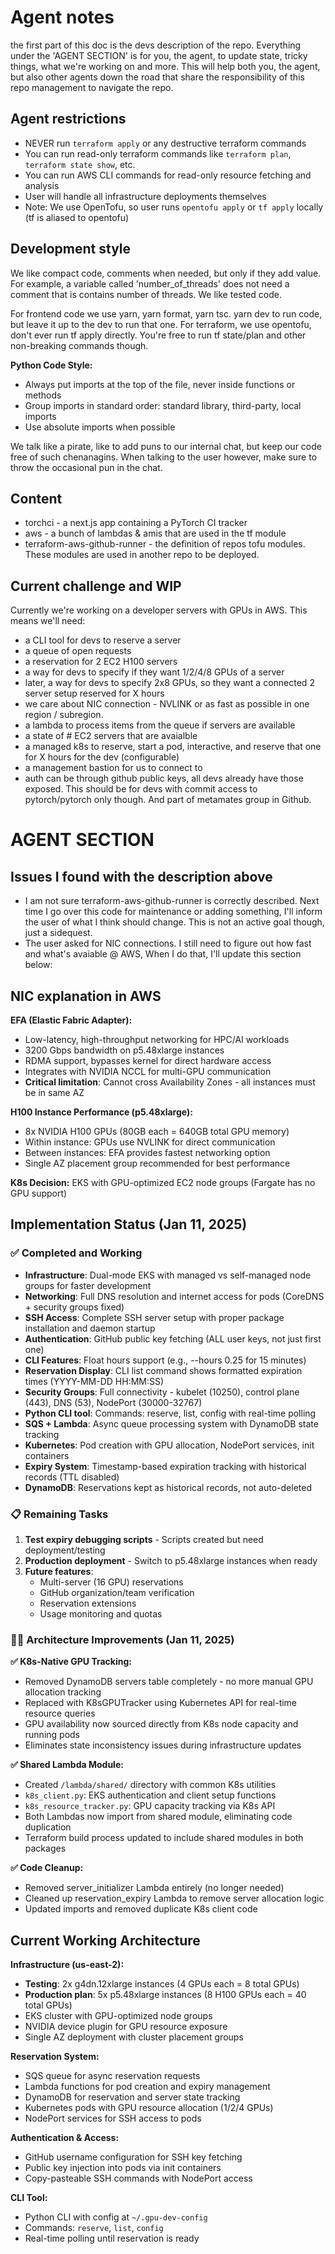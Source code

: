 # Agent notes

the first part of this doc is the devs description of the repo. Everything under the 'AGENT SECTION' is for you, the agent, to update state, tricky things, what we're working on and more.
This will help both you, the agent, but also other agents down the road that share the responsibility of this repo management to navigate the repo.

## Agent restrictions

- NEVER run `terraform apply` or any destructive terraform commands
- You can run read-only terraform commands like `terraform plan`, `terraform state show`, etc.  
- You can run AWS CLI commands for read-only resource fetching and analysis
- User will handle all infrastructure deployments themselves
- Note: We use OpenTofu, so user runs `opentofu apply` or `tf apply` locally (tf is aliased to opentofu)

## Development style

We like compact code, comments when needed, but only if they add value. For example, a variable called 'number_of_threads' does not need a comment that is contains number of threads.
We like tested code.

For frontend code we use yarn, yarn format, yarn tsc. yarn dev to run code, but leave it up to the dev to run that one.
For terraform, we use opentofu, don't ever run tf apply directly. You're free to run tf state/plan and other non-breaking commands though.

**Python Code Style:**
- Always put imports at the top of the file, never inside functions or methods
- Group imports in standard order: standard library, third-party, local imports
- Use absolute imports when possible

We talk like a pirate, like to add puns to our internal chat, but keep our code free of such chenanagins. When talking to the user however, make sure to throw the occasional pun in the chat.

## Content

- torchci - a next.js app containing a PyTorch CI tracker
- aws - a bunch of lambdas & amis that are used in the tf module
- terraform-aws-github-runner - the definition of repos tofu modules. These modules are used in another repo to be deployed.

## Current challenge and WIP

Currently we're working on a developer servers with GPUs in AWS. This means we'll need:

- a CLI tool for devs to reserve a server
- a queue of open requests
- a reservation for 2 EC2 H100 servers
- a way for devs to specify if they want 1/2/4/8 GPUs of a server
- later, a way for devs to specify 2x8 GPUs, so they want a connected 2 server setup reserved for X hours
- we care about NIC connection - NVLINK or as fast as possible in one region / subregion.
- a lambda to process items from the queue if servers are available
- a state of # EC2 servers that are avaialble
- a managed k8s to reserve, start a pod, interactive, and reserve that one for X hours for the dev (configurable)
- a management bastion for us to connect to
- auth can be through github public keys, all devs already have those exposed. This should be for devs with commit access to pytorch/pytorch only though. And part of metamates group in Github.

# AGENT SECTION

## Issues I found with the description above

- I am not sure terraform-aws-github-runner is correctly described. Next time I go over this code for maintenance or adding something, I'll inform the user of what I think should change. This is not an active goal though, just a sidequest.
- The user asked for NIC connections. I still need to figure out how fast and what's avaiable @ AWS, When I do that, I'll update this section below:

## NIC explanation in AWS

**EFA (Elastic Fabric Adapter):**

- Low-latency, high-throughput networking for HPC/AI workloads
- 3200 Gbps bandwidth on p5.48xlarge instances
- RDMA support, bypasses kernel for direct hardware access
- Integrates with NVIDIA NCCL for multi-GPU communication
- **Critical limitation**: Cannot cross Availability Zones - all instances must be in same AZ

**H100 Instance Performance (p5.48xlarge):**

- 8x NVIDIA H100 GPUs (80GB each = 640GB total GPU memory)
- Within instance: GPUs use NVLINK for direct communication
- Between instances: EFA provides fastest networking option
- Single AZ placement group recommended for best performance

**K8s Decision:** EKS with GPU-optimized EC2 node groups (Fargate has no GPU support)

## Implementation Status (Jan 11, 2025)

### ✅ Completed and Working
- **Infrastructure**: Dual-mode EKS with managed vs self-managed node groups for faster development
- **Networking**: Full DNS resolution and internet access for pods (CoreDNS + security groups fixed)
- **SSH Access**: Complete SSH server setup with proper package installation and daemon startup
- **Authentication**: GitHub public key fetching (ALL user keys, not just first one)
- **CLI Features**: Float hours support (e.g., --hours 0.25 for 15 minutes)
- **Reservation Display**: CLI list command shows formatted expiration times (YYYY-MM-DD HH:MM:SS)
- **Security Groups**: Full connectivity - kubelet (10250), control plane (443), DNS (53), NodePort (30000-32767)
- **Python CLI tool**: Commands: reserve, list, config with real-time polling
- **SQS + Lambda**: Async queue processing system with DynamoDB state tracking
- **Kubernetes**: Pod creation with GPU allocation, NodePort services, init containers
- **Expiry System**: Timestamp-based expiration tracking with historical records (TTL disabled)
- **DynamoDB**: Reservations kept as historical records, not auto-deleted

### 📋 Remaining Tasks

1. **Test expiry debugging scripts** - Scripts created but need deployment/testing
2. **Production deployment** - Switch to p5.48xlarge instances when ready
3. **Future features**:
   - Multi-server (16 GPU) reservations  
   - GitHub organization/team verification
   - Reservation extensions
   - Usage monitoring and quotas

### 🏴‍☠️ Architecture Improvements (Jan 11, 2025)

**✅ K8s-Native GPU Tracking:**
- Removed DynamoDB servers table completely - no more manual GPU allocation tracking
- Replaced with K8sGPUTracker using Kubernetes API for real-time resource queries
- GPU availability now sourced directly from K8s node capacity and running pods
- Eliminates state inconsistency issues during infrastructure updates

**✅ Shared Lambda Module:**
- Created `/lambda/shared/` directory with common K8s utilities
- `k8s_client.py`: EKS authentication and client setup functions
- `k8s_resource_tracker.py`: GPU capacity tracking via K8s API
- Both Lambdas now import from shared module, eliminating code duplication
- Terraform build process updated to include shared modules in both packages

**✅ Code Cleanup:**
- Removed server_initializer Lambda entirely (no longer needed)
- Cleaned up reservation_expiry Lambda to remove server allocation logic
- Updated imports and removed duplicate K8s client code

## Current Working Architecture

**Infrastructure (us-east-2):**
- **Testing**: 2x g4dn.12xlarge instances (4 GPUs each = 8 total GPUs)
- **Production plan**: 5x p5.48xlarge instances (8 H100 GPUs each = 40 total GPUs)
- EKS cluster with GPU-optimized node groups
- NVIDIA device plugin for GPU resource exposure
- Single AZ deployment with cluster placement groups

**Reservation System:**
- SQS queue for async reservation requests
- Lambda functions for pod creation and expiry management
- DynamoDB for reservation and server state tracking
- Kubernetes pods with GPU resource allocation (1/2/4 GPUs)
- NodePort services for SSH access to pods

**Authentication & Access:**
- GitHub username configuration for SSH key fetching
- Public key injection into pods via init containers
- Copy-pasteable SSH commands with NodePort access

**CLI Tool:**
- Python CLI with config at `~/.gpu-dev-config`
- Commands: `reserve`, `list`, `config`
- Real-time polling until reservation is ready
